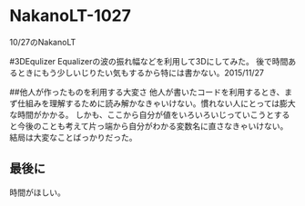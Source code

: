 # NakanoLT-1027
10/27のNakanoLT

#3DEqulizer
Equalizerの波の振れ幅などを利用して3Dにしてみた。
後で時間あるときにもう少しいじりたい気もするから特には書かない。2015/11/27

##他人が作ったものを利用する大変さ
他人が書いたコードを利用するとき、まず仕組みを理解するために読み解かなきゃいけない。慣れない人にとっては膨大な時間がかかる。
しかも、ここから自分が値をいろいろいじっていこうとすると今後のことも考えて片っ端から自分がわかる変数名に直さなきゃいけない。
結局は大変なことばっかりだった。

## 最後に
時間がほしい。
